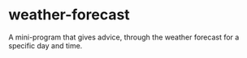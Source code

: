 # weather-forecast
A mini-program that gives advice, through the weather forecast for a specific day and time.
